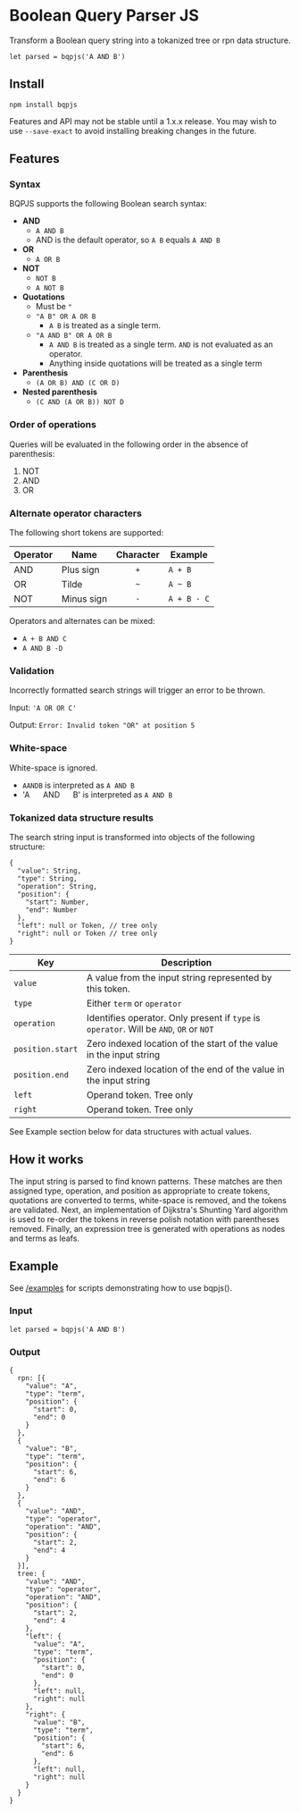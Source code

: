 # Boolean Query Parser JS

Transform a Boolean query string into a tokanized tree or rpn data structure.

```
let parsed = bqpjs('A AND B')
```

## Install
```
npm install bqpjs
```

Features and API may not be stable until a 1.x.x release. You may wish to use `--save-exact` to avoid installing breaking changes in the future.

## Features

### Syntax

BQPJS supports the following Boolean search syntax:

* **AND**
  * `A AND B`
  * AND is the default operator, so `A B` equals `A AND B`
* **OR**
  * `A OR B`
* **NOT**
  * `NOT B`
  * `A NOT B`
* **Quotations**
  * Must be `"`
  * `"A B" OR A OR B`
    *  `A B` is treated as a single term.
  * `"A AND B" OR A OR B`
    * `A AND B` is treated as a single term. `AND` is not evaluated as an operator.
    * Anything inside quotations will be treated as a single term
* **Parenthesis**
  * `(A OR B) AND (C OR D)`
* **Nested parenthesis**
  * `(C AND (A OR B)) NOT D`

### Order of operations
Queries will be evaluated in the following order in the absence of parenthesis:
1. NOT
2. AND
3. OR

### Alternate operator characters
The following short tokens are supported:

| Operator | Name | Character | Example |
|---|---|:---:|---|
 AND | Plus sign | `+` | `A + B`
 OR | Tilde | `~` | `A ~ B`
 NOT | Minus sign | `-` | `A + B - C`

 Operators and alternates can be mixed:
 * `A + B AND C`
 * `A AND B -D`

### Validation
Incorrectly formatted search strings will trigger an error to be thrown.

Input: ```'A OR OR C'```

Output: ```Error: Invalid token "OR" at position 5```

### White-space
White-space is ignored.
* `AANDB` is interpreted as `A AND B`
* 'A&nbsp;&nbsp;&nbsp;&nbsp;&nbsp;&nbsp;AND&nbsp;&nbsp;&nbsp;&nbsp;&nbsp;&nbsp;B' is interpreted as `A AND B`

### Tokanized data structure results

The search string input is transformed into objects of the following structure:
```
{
  "value": String,
  "type": String,
  "operation": String,
  "position": {
    "start": Number,
    "end": Number
  },
  "left": null or Token, // tree only
  "right": null or Token // tree only
}
```
| Key | Description |
|---|---|
 `value` | A value from the input string represented by this token.
 `type` | Either `term` or `operator`
 `operation` | Identifies operator. Only present if `type` is `operator`. Will be `AND`, `OR` or `NOT`
 `position.start` | Zero indexed location of the start of the value in the input string
 `position.end` | Zero indexed location of the end of the value in the input string
 `left` | Operand token. Tree only
 `right` | Operand token. Tree only

See Example section below for data structures with actual values.

## How it works
The input string is parsed to find known patterns. These matches are then assigned type, operation, and position as appropriate to create tokens, quotations are converted to terms, white-space is removed, and the tokens are validated. Next, an implementation of Dijkstra's Shunting Yard algorithm is used to re-order the tokens in reverse polish notation with parentheses removed. Finally, an expression tree is generated with operations as nodes and terms as leafs.

## Example

See [/examples](./examples) for scripts demonstrating how to use bqpjs().

### Input
```
let parsed = bqpjs('A AND B')
```

### Output

```
{
  rpn: [{
    "value": "A",
    "type": "term",
    "position": {
      "start": 0,
      "end": 0
    }
  },
  {
    "value": "B",
    "type": "term",
    "position": {
      "start": 6,
      "end": 6
    }
  },
  {
    "value": "AND",
    "type": "operator",
    "operation": "AND",
    "position": {
      "start": 2,
      "end": 4
    }
  }],
  tree: {
    "value": "AND",
    "type": "operator",
    "operation": "AND",
    "position": {
      "start": 2,
      "end": 4
    },
    "left": {
      "value": "A",
      "type": "term",
      "position": {
        "start": 0,
        "end": 0
      },
      "left": null,
      "right": null
    },
    "right": {
      "value": "B",
      "type": "term",
      "position": {
        "start": 6,
        "end": 6
      },
      "left": null,
      "right": null
    }
  }
}
```
